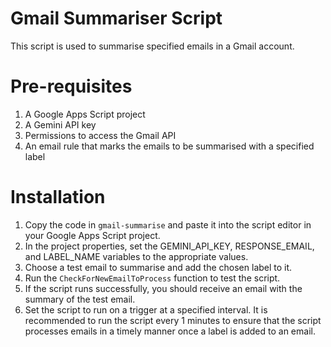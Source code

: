 # Gmail Summariser Script
This script is used to summarise specified emails in a Gmail account. 

# Pre-requisites
1. A Google Apps Script project
2. A Gemini API key
3. Permissions to access the Gmail API
4. An email rule that marks the emails to be summarised with a specified label

# Installation
1. Copy the code in `gmail-summarise` and paste it into the script editor in your Google Apps Script project.
2. In the project properties, set the GEMINI_API_KEY, RESPONSE_EMAIL, and LABEL_NAME variables to the appropriate values.
3. Choose a test email to summarise and add the chosen label to it.
4. Run the `CheckForNewEmailToProcess` function to test the script.
5. If the script runs successfully, you should receive an email with the summary of the test email.
6. Set the script to run on a trigger at a specified interval. It is recommended to run the script every 1 minutes to ensure that the script processes emails in a timely manner once a label is added to an email.